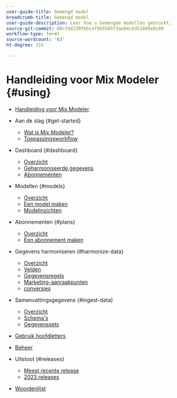 ```yaml
---
user-guide-title: Gemengd model
breadcrumb-title: Gemengd model
user-guide-description: Leer hoe u Gemengde modellen gebruikt.
source-git-commit: 08cfd4239f6bcaf885565f3ae04cbd51869e8c00
workflow-type: tm+mt
source-wordcount: '63'
ht-degree: 31%

---
```



# Handleiding voor Mix Modeler {#using}

+ [Handleiding voor Mix Modeler](overview.md)

+ Aan de slag {#get-started}
   + [Wat is Mix Modeler?](get-started/about.md)
   + [Toepassingsworkflow](get-started/workflow.md)

+ Dashboard {#dashboard}
   + [Overzicht](dashboard/overview.md)
   + [Geharmoniseerde gegevens](dashboard/harmonized-data.md)
   + [Abonnementen](dashboard/plans.md)

+ Modellen {#models}
   + [Overzicht](models/overview.md)
   + [Een model maken](models/create.md)
   + [Modelinzichten](models/insights.md)

+ Abonnementen {#plans}
   + [Overzicht](plans/overview.md)
   + [Een abonnement maken](plans/create.md)

+ Gegevens harmoniseren {#harmonize-data}
   + [Overzicht](harmonize-data/overview.md)
   + [Velden](harmonize-data/fields.md)
   + [Gegevensregels](harmonize-data/dataset-rules.md)
   + [Marketing-aanraakpunten](harmonize-data/marketing-touchpoints.md)
   + [conversies](harmonize-data/conversions.md)

+ Samenvattingsgegevens {#ingest-data}
   + [Overzicht](ingest-data/overview.md)
   + [Schema&#39;s](ingest-data/schemas.md)
   + [Gegevenssets](ingest-data/datasets.md)

+ [Gebruik hoofdletters](use-cases.md)

+ [Beheer](administration.md)

+ Uitstoot {#releases}
   + [Meest recente release](releases/latest.md)
   + [2023 releases](releases/2023.md)

+ [Woordenlijst](glossary.md)


